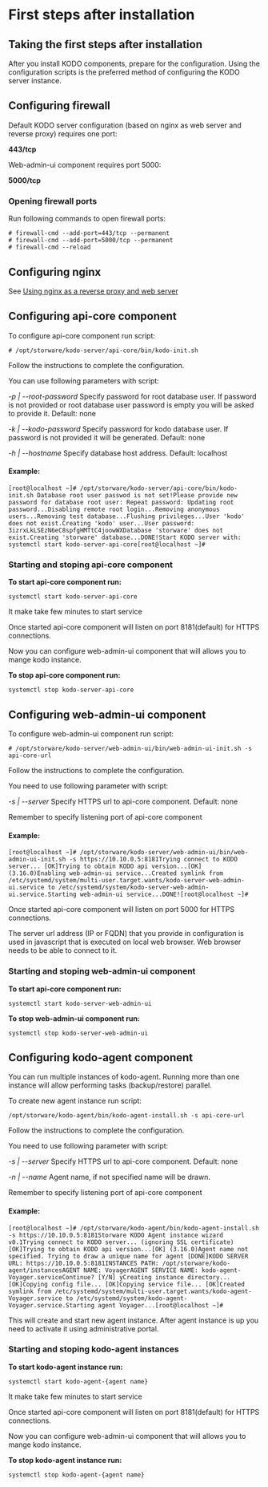 # First steps after installation

## Taking the first steps after installation

After you install KODO components, prepare for the configuration. Using the configuration scripts is the preferred method of configuring the KODO server instance.

## Configuring firewall <a id="configuring-firewall"></a>

Default KODO server configuration \(based on nginx as web server and reverse proxy\) requires one port:

**443/tcp**

Web-admin-ui component requires port 5000:

**5000/tcp**

### Opening firewall ports <a id="opening-firewall-ports"></a>

Run following commands to open firewall ports:

```text
# firewall-cmd --add-port=443/tcp --permanent
# firewall-cmd --add-port=5000/tcp --permanent
# firewall-cmd --reload
```

## Configuring nginx

See [Using nginx as a reverse proxy and web server](../using-nginx-as-a-reverse-proxy-and-web-server.md#configuration)

## Configuring api-core component <a id="configuring-api-core-component"></a>

To configure api-core component run script:

```text
# /opt/storware/kodo-server/api-core/bin/kodo-init.sh
```

Follow the instructions to complete the configuration.

You can use following parameters with script:

_-p \| --root-password_ Specify password for root database user. If password is not provided or root database user password is empty you will be asked to provide it. Default: none

_-k \| --kodo-password_ Specify password for kodo database user. If password is not provided it will be generated. Default: none

_-h \| --hostname_ Specify database host address. Default: localhost

#### Example: <a id="example"></a>

```text
[root@localhost ~]# /opt/storware/kodo-server/api-core/bin/kodo-init.sh Database root user passwod is not set!Please provide new password for database root user: Repeat password: Updating root password...Disabling remote root login...Removing anonymous users...Removing test database...Flushing privileges...User 'kodo' does not exist.Creating 'kodo' user...User password: 3izrxLkLSEzN6eC8spfgHMTtC4joowWXDatabase 'storware' does not exist.Creating 'storware' database...​DONE!Start KODO server with: systemctl start kodo-server-api-core[root@localhost ~]# 
```

### Starting and stoping api-core component <a id="starting-and-stoping-api-core-component"></a>

**To start api-core component run:**

```text
systemctl start kodo-server-api-core
```

It make take few minutes to start service

Once started api-core component will listen on port 8181\(default\) for HTTPS connections.

Now you can configure web-admin-ui component that will allows you to mange kodo instance.

**To stop api-core component run:**

```text
systemctl stop kodo-server-api-core 
```

## Configuring web-admin-ui component <a id="configuring-web-admin-ui-component"></a>

To configure web-admin-ui component run script:

```text
# /opt/storware/kodo-server/web-admin-ui/bin/web-admin-ui-init.sh -s api-core-url
```

Follow the instructions to complete the configuration.

You need to use following parameter with script:

_-s \| --server_ Specify HTTPS url to api-core component. Default: none

Remember to specify listening port of api-core component

#### Example: <a id="example-1"></a>

```text
[root@localhost ~]# /opt/storware/kodo-server/web-admin-ui/bin/web-admin-ui-init.sh -s https://10.10.0.5:8181Trying connect to KODO server... [OK]Trying to obtain KODO api version...[OK] (3.16.0)Enabling web-admin-ui service...Created symlink from /etc/systemd/system/multi-user.target.wants/kodo-server-web-admin-ui.service to /etc/systemd/system/kodo-server-web-admin-ui.service.Starting web-admin-ui service...DONE![root@localhost ~]# 
```

Once started api-core component will listen on port 5000 for HTTPS connections.

The server url address \(IP or FQDN\) that you provide in configuration is used in javascript that is executed on local web browser. Web browser needs to be able to connect to it.

### Starting and stoping web-admin-ui component <a id="starting-and-stoping-web-admin-ui-component"></a>

**To start api-core component run:**

```text
systemctl start kodo-server-web-admin-ui 
```

**To stop web-admin-ui component run:**

```text
systemctl stop kodo-server-web-admin-ui 
```

## Configuring kodo-agent component <a id="configuring-kodo-agent-component"></a>

You can run multiple instances of kodo-agent. Running more than one instance will allow performing tasks \(backup/restore\) parallel.

To create new agent instance run script:

```text
/opt/storware/kodo-agent/bin/kodo-agent-install.sh -s api-core-url
```

Follow the instructions to complete the configuration.

You need to use following parameter with script:

_-s \| --server_ Specify HTTPS url to api-core component. Default: none

_-n \| --name_ Agent name, if not specified name will be drawn.

Remember to specify listening port of api-core component

#### **Example:** <a id="example-2"></a>

```text
[root@localhost ~]# /opt/storware/kodo-agent/bin/kodo-agent-install.sh -s https://10.10.0.5:8181Storware KODO Agent instance wizard v0.1Trying connect to KODO server... (ignoring SSL certificate) [OK]Trying to obtain KODO api version...[OK] (3.16.0)​Agent name not specified. Trying to draw a unique name for agent [DONE]​KODO SERVER URL: https://10.10.0.5:8181INSTANCES PATH: /opt/storware/kodo-agent/instancesAGENT NAME: VoyagerAGENT SERVICE NAME: kodo-agent-Voyager.service​Continue? [Y/N] y​​Creating instance directory...[OK]Copying config file... [OK]Copying service file... [OK]Created symlink from /etc/systemd/system/multi-user.target.wants/kodo-agent-Voyager.service to /etc/systemd/system/kodo-agent-Voyager.service.Starting agent Voyager...[root@localhost ~]# 
```

This will create and start new agent instance. After agent instance is up you need to activate it using administrative portal.

### Starting and stoping kodo-agent instances <a id="starting-and-stoping-kodo-agent-instances"></a>

**To start kodo-agent instance run:**

```text
systemctl start kodo-agent-{agent name}
```

It make take few minutes to start service

Once started api-core component will listen on port 8181\(default\) for HTTPS connections.

Now you can configure web-admin-ui component that will allows you to mange kodo instance.

**To stop kodo-agent instance run:**

```text
systemctl stop kodo-agent-{agent name} 
```

## 

